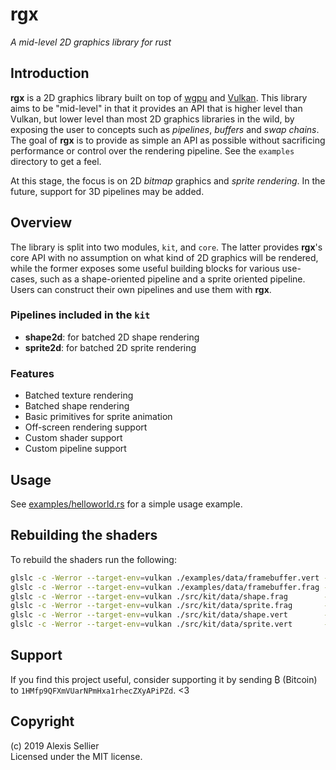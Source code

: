 rgx
===

*A mid-level 2D graphics library for rust*

Introduction
------------
**rgx** is a 2D graphics library built on top of [wgpu] and [Vulkan]. This
library aims to be "mid-level" in that it provides an API that is higher level
than Vulkan, but lower level than most 2D graphics libraries in the wild, by
exposing the user to concepts such as *pipelines*, *buffers* and *swap chains*.
The goal of **rgx** is to provide as simple an API as possible without
sacrificing performance or control over the rendering pipeline.  See the
`examples` directory to get a feel.

At this stage, the focus is on 2D *bitmap* graphics and *sprite rendering*. In the
future, support for 3D pipelines may be added.

[wgpu]: https://crates.io/crates/wgpu
[WebGPU]: https://www.w3.org/community/gpu/
[Vulkan]: https://www.khronos.org/vulkan/

Overview
--------
The library is split into two modules, `kit`, and `core`. The latter provides
**rgx**'s core API with no assumption on what kind of 2D graphics will be
rendered, while the former exposes some useful building blocks for various use-cases,
such as a shape-oriented pipeline and a sprite oriented pipeline. Users can construct
their own pipelines and use them with **rgx**.

### Pipelines included in the `kit`

* **shape2d**: for batched 2D shape rendering
* **sprite2d**: for batched 2D sprite rendering

### Features

* Batched texture rendering
* Batched shape rendering
* Basic primitives for sprite animation
* Off-screen rendering support
* Custom shader support
* Custom pipeline support

Usage
-----
See [examples/helloworld.rs](examples/helloworld.rs) for a simple usage example.


Rebuilding the shaders
----------------------
To rebuild the shaders run the following:

```bash
glslc -c -Werror --target-env=vulkan ./examples/data/framebuffer.vert -o ./examples/data/framebuffer.vert.spv
glslc -c -Werror --target-env=vulkan ./examples/data/framebuffer.frag -o ./examples/data/framebuffer.frag.spv
glslc -c -Werror --target-env=vulkan ./src/kit/data/shape.frag        -o ./src/kit/data/shape.frag.spv
glslc -c -Werror --target-env=vulkan ./src/kit/data/sprite.frag       -o ./src/kit/data/sprite.frag.spv
glslc -c -Werror --target-env=vulkan ./src/kit/data/shape.vert        -o ./src/kit/data/shape.vert.spv
glslc -c -Werror --target-env=vulkan ./src/kit/data/sprite.vert       -o ./src/kit/data/sprite.vert.spv
```

Support
-------
If you find this project useful, consider supporting it by sending ₿ (Bitcoin) to
`1HMfp9QFXmVUarNPmHxa1rhecZXyAPiPZd`. <3

Copyright
---------
(c) 2019 Alexis Sellier\
Licensed under the MIT license.
